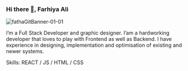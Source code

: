 ### Hi there 👋, Farhiya Ali

![fathaGitBanner-01-01](https://user-images.githubusercontent.com/54309710/102717932-a3eb8f80-42e5-11eb-9964-61f984b3bb47.png)


I’m a Full Stack Developer and graphic designer. I’am a hardworking developer that loves to play with Frontend as well as Backend. I have experience in designing, implementation and optimisation of existing and newer systems.

Skills: REACT / JS / HTML / CSS
